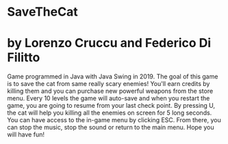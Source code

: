 # SaveTheCat
# by Lorenzo Cruccu and Federico Di Filitto
Game programmed in Java with Java Swing in 2019.
The goal of this game is to save the cat from same really scary enemies!
You'll earn credits by killing them and you can purchase new powerful weapons from the store menu.
Every 10 levels the game will auto-save and when you restart the game, you are going to resume from your last check point.
By pressing U, the cat will help you killing all the enemies on screen for 5 long seconds.
You can have access to the in-game menu by clicking ESC. From there, you can stop the music, stop the sound or return to the main menu.
Hope you will have fun!
